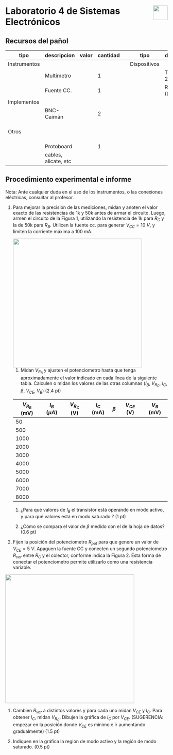 # <img src="https://julianodb.github.io/SISTEMAS_ELECTRONICOS_PARA_INGENIERIA_BIOMEDICA/img/logo_fing.png?raw=true" align="right" height="45"> Laboratorio 4 de Sistemas Electrónicos

## Recursos del pañol

| tipo | descripcion | valor | cantidad | | tipo | descripcion | valor | cantidad |
| -- | -- | -- | -- | --| -- | -- | -- | -- |
| Instrumentos |  |  |  | | Dispositivos |  |  |  |
|  | Multímetro |  | 1 | |  | Transistor 2N3904 | | 1 |
|  | Fuente CC. |  | 1 | |  | Resistencias (Ω) |  |  |
| Implementos |  |  |  | |  |  | 1k | 1 |
|  | BNC-Caimán |  | 2 | |  |  | 50k | 1 |
| Otros |  |  |  | |  | | Potenciometro 10k (de panel) | 2 |
| | Protoboard |  | 1 | |  | |  |  |
| | cables, alicate, etc |  | | |  | |  |  |

## Procedimiento experimental e informe

Nota: Ante cualquier duda en el uso de los instrumentos, o las conexiones eléctricas, consultar al profesor.

1. Para mejorar la precisión de las mediciones, midan y anoten el valor exacto de las resistencias de 1k y 50k antes de armar el circuito. Luego, armen el circuito de la Figura 1, utilizando la resistencia de 1k para $R_C$ y la de 50k para $R_B$. Utilicen la fuente cc. para generar $V_{CC} = 10\ V$, y limiten la corriente máxima a 100 mA.

    <img src="https://julianodb.github.io/electronic_circuits_diagrams/npn_characterization.png" width="400">

    1. Midan $V_{R_B}$ y ajusten el potenciometro hasta que tenga aproximadamente el valor indicado en cada línea de la siguiente tabla. Calculen o midan los valores de las otras columnas ($I_B$, $V_{R_C}$, $I_C$, $\beta$, $V_{CE}$, $V_B$) (2.4 pt)

    | $V_{R_B}$ (mV) | $I_B$ ($\mu A$) | $V_{R_C}$ (V) | $I_C$ (mA) | $\beta$ | $V_{CE}$ (V) | $V_B$ (mV) |
    | -- | -- | -- | -- | -- | -- | -- |
    | 50 |  |  |  |  |  |  |
    | 500 |  |  |  |  |  |  |
    | 1000 |  |  |  |  |  |  |
    | 2000 |  |  |  |  |  |  |
    | 3000 |  |  |  |  |  |  |
    | 4000 |  |  |  |  |  |  |
    | 5000 |  |  |  |  |  |  |
    | 6000 |  |  |  |  |  |  |
    | 7000 |  |  |  |  |  |  |
    | 8000 |  |  |  |  |  |  |

    1. ¿Para qué valores de $I_B$ el transistor está operando en modo activo, y para qué valores está en modo saturado ? (1 pt)

    1. ¿Cómo se compara el valor de $\beta$ medido con el de la hoja de datos? (0.6 pt)

1. Fijen la posición del potenciometro $R_{pot}$ para que genere un valor de $V_{CE} = 5\ V$. Apaguen la fuente CC y conecten un segundo potenciometro $R_{var}$ entre $R_C$ y el colector, conforme indica la Figura 2. Ésta forma de conectar el potenciometro permite utilizarlo como una resistencia variable.

  <img src="https://julianodb.github.io/electronic_circuits_diagrams/npn_characterization_vce.png" width="400">

  1. Cambien $R_{var}$ a distintos valores y para cada uno midan $V_{CE}$ y $I_C$. Para obtener $I_C$, midan $V_{R_C}$. Dibujen la gráfica de $I_C$ por $V_{CE}$. (SUGERENCIA: empezar en la posición donde $V_{CE}$ es mínimo e ir aumentando gradualmente) (1.5 pt)

  1. Indiquen en la gráfica la región de modo activo y la región de modo saturado. (0.5 pt)